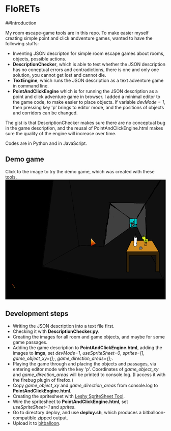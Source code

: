 # FloRETs

##Introduction

My **r**oom **e**scape-game **t**ools are in this repo. To make easier myself creating
simple point and click andventure games, wanted to have the following stuffs:
* Inventing JSON descripton for simple room escape games about rooms, objects, possible
  actions.
* **DescriptionChecker**, which is able to test whether the JSON description has no 
  coneptual errors and contradictions, there is one and only one solution, you cannot 
  get lost and cannot die.
* **TextEngine**, which runs the JSON description as a text adventure game in command
  line.
* **PointAndClickEngine** which is for running the JSON description as a point and 
  click adventure game in browser. I added a minimal editor to the game code, to make
  easier to place objects. If variable *devMode = 1*, then pressing key 'p' brings
  to editor mode, and the positions of objects and corridors can be changed.

The gist is that DescriptionChecker makes sure there are no conceptual bug in the
game description, and the reusal of PointAndClickEngine.html makes sure the 
quality of the engine will increase over time.

Codes are in Python and in JavaScript.

## Demo game

Click to the image to try the demo game, which was created with these tools.
[![image of demogame](demo_game.png)](http://critic-fire-81205.bitballoon.com/)

## Development steps
* Writing the JSON description into a text file first.
* Checking it with **DescriptionChecker.py**.
* Creating the images for all room and game objects, and maybe for some game passages.
* Adding the game description to **PointAndClickEngine.html**, adding the images to **imgs**, set *devMode=1*, *useSpriteSheet=0*, *sprites=[]*, *game_object_xy={};*, *game_direction_areas={};*.
* Playing the game through and placing the objects and passages, via entering editor mode with the key 'p'. Coordinates of *game_object_xy* and *game_direction_areas* will be printed to console.log. (I access it with the firebug plugin of firefox.)
* Copy *game_object_xy* and *game_direction_areas* from console.log to **PointAndClickEngine.html**.
* Creating the spritesheet with [Leshy SpriteSheet Tool](https://www.leshylabs.com/apps/sstool/).
* Wire the spritesheet to **PointAndClickEngine.html**, set *useSpriteSheet=1* and *sprites*.
* Go to directory deploy, and use **deploy.sh**, which produces a bitballoon-compatible zipped output.
* Upload it to [bitballoon](https://www.bitballoon.com/).

